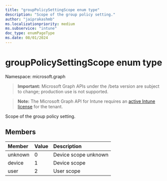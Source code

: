 ```yaml
---
title: "groupPolicySettingScope enum type"
description: "Scope of the group policy setting."
author: "jaiprakashmb"
ms.localizationpriority: medium
ms.subservice: "intune"
doc_type: enumPageType
ms.date: 08/01/2024
---
```


# groupPolicySettingScope enum type

Namespace: microsoft.graph

> **Important:** Microsoft Graph APIs under the /beta version are subject to change; production use is not supported.

> **Note:** The Microsoft Graph API for Intune requires an [active Intune license](https://go.microsoft.com/fwlink/?linkid=839381) for the tenant.

Scope of the group policy setting.

## Members
|Member|Value|Description|
|:---|:---|:---|
|unknown|0|Device scope unknown|
|device|1|Device scope|
|user|2|User scope|
